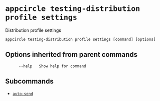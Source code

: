 # `appcircle testing-distribution profile settings`

Distribution profile settings

```plaintext
appcircle testing-distribution profile settings [command] [options]
```

## Options inherited from parent commands

```plaintext
      --help   Show help for command
```

## Subcommands

- [`auto-send`](auto-send.md)
